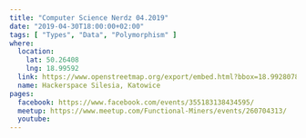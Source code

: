 ```yaml
---
title: "Computer Science Nerdz 04.2019"
date: "2019-04-30T18:00:00+02:00"
tags: [ "Types", "Data", "Polymorphism" ]
where:
  location:
    lat: 50.26408
    lng: 18.99592
  link: https://www.openstreetmap.org/export/embed.html?bbox=18.992807865142826%2C50.263001078887285%2C18.998993039131168%2C50.265159763081904&layer=mapnik&marker=50.264079575913314%2C18.995900452136993
  name: Hackerspace Silesia, Katowice
pages:
  facebook: https://www.facebook.com/events/355183138434595/
  meetup: https://www.meetup.com/Functional-Miners/events/260704313/
  youtube:
---
```


<section>
  <schedule>
    <person-profile
      avatar="marius_rejdak.jpg"
      name="Marius Rejdak"
      bio="Python developer and self-taught sysadmin. Experienced in a lot of environments - from corporate outsourcing to product focused startups. Fascinated with the DevOps movement tries to automate every repeatable process and make the gap between administration and development tighter. Privately large supporter of Linux and FLOSS."
      title="On Understanding Types, Data Abstraction, and Polymorphism"
      abstract="Modern programming languages are becoming increasingly complex and full of features. To get a better understanding of them, it's worth going back to some basics of languge theory: how type systems affect daily programming, what's the elemental difference between using abstract data types and object-oriented programming, or what are the pros & cons of various kinds of polymorphism. Thoose aspects are content of the publication 'On Understanding Types, Data Abstraction, and Polymorphism' by L. Cardelli & P. Wegner, which will be presented during the meeting."
      social='{ "twitter": "https://twitter.com/mariusrejdak", "github": "https://github.com/mariusrejdak", "linkedin": "https://www.linkedin.com/in/mariusrejdak/", "www": "http://lucacardelli.name/papers/onunderstanding.a4.pdf" }'>
    </person-profile>
  </schedule>
</section>

